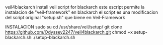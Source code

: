 veil4blackarch
install veil script for blackarch
este escript permite la instalacion de "veil-framework" en blackarch
el script es una modificacion del script original "setup.sh" que biene en Veil-Framework

INSTALACION
sudo su
cd /usr/share/veil/setup/
git clone https://github.com/Odyssey2247/veil4blackarch.git
chmod +x setup-blackarch.sh
./setup-blackarch.sh
